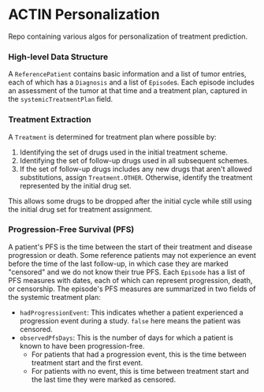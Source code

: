 # ACTIN Personalization

Repo containing various algos for personalization of treatment prediction.

### High-level Data Structure

A `ReferencePatient` contains basic information and a list of tumor entries, each of which has a `Diagnosis` and a list
of `Episode`s.
Each episode includes an assessment of the tumor at that time and a treatment plan, captured in the
`systemicTreatmentPlan` field.

### Treatment Extraction

A `Treatment` is determined for treatment plan where possible by:
1. Identifying the set of drugs used in the initial treatment scheme.
2. Identifying the set of follow-up drugs used in all subsequent schemes.
3. If the set of follow-up drugs includes any new drugs that aren't allowed substitutions, assign `Treatment.OTHER`.
   Otherwise, identify the treatment represented by the initial drug set.

This allows some drugs to be dropped after the initial cycle while still using the initial drug set for treatment assignment.

### Progression-Free Survival (PFS)

A patient's PFS is the time between the start of their treatment and disease progression or death.
Some reference patients may not experience an event before the time of the last follow-up, in which case they are marked
"censored" and we do not know their true PFS.
Each `Episode` has a list of PFS measures with dates, each of which can represent progression, death, or censorship.
The episode's PFS measures are summarized in two fields of the systemic treatment plan:
* `hadProgressionEvent`: This indicates whether a patient experienced a progression event during a study.
  `false` here means the patient was censored.
* `observedPfsDays`: This is the number of days for which a patient is known to have been progression-free.
    * For patients that had a progression event, this is the time between treatment start and the first event.
    * For patients with no event, this is time between treatment start and the last time they were marked as censored.
